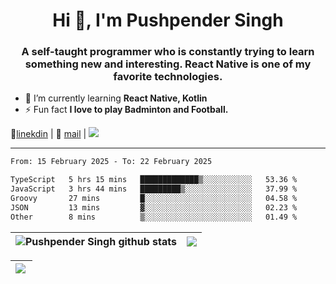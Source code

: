 <h1 align="center">Hi 👋, I'm Pushpender Singh</h1>
<h3 align="center">A self-taught programmer who is constantly trying to learn something new and interesting. React Native is one of my favorite technologies.</h3>

- 🌱 I’m currently learning **React Native, Kotlin**
- ⚡ Fun fact **I love to play Badminton and Football.**

👔[linekdin](https://www.linkedin.com/in/pushpender-singh-240061202/) | 📧 [mail](mailto:pushpendersingh694@gmail.com) | 
<a href="https://github.com/pushpender-singh-ap/pushpender-singh-ap">
    <img src="https://komarev.com/ghpvc/?username=pushpender-singh-ap&style=for-the-badge">
</a>


---

<!--START_SECTION:waka-->

```txt
From: 15 February 2025 - To: 22 February 2025

TypeScript   5 hrs 15 mins   █████████████▒░░░░░░░░░░░   53.36 %
JavaScript   3 hrs 44 mins   █████████▒░░░░░░░░░░░░░░░   37.99 %
Groovy       27 mins         █░░░░░░░░░░░░░░░░░░░░░░░░   04.58 %
JSON         13 mins         ▓░░░░░░░░░░░░░░░░░░░░░░░░   02.23 %
Other        8 mins          ▒░░░░░░░░░░░░░░░░░░░░░░░░   01.49 %
```

<!--END_SECTION:waka-->


| <a><img align="center" src="https://github-readme-stats-iota-ecru-15.vercel.app/api?username=pushpender-singh-ap&show_icons=true&include_all_commits=true&theme=buefy&hide_border=true" alt="Pushpender Singh github stats" /></a> | <a><img align="center" src="https://github-readme-stats-iota-ecru-15.vercel.app/api/top-langs/?username=pushpender-singh-ap&layout=compact&theme=buefy&hide_border=true" /></a> |
| ------------- | ------------- |

| <a> <img align="left" src="https://github-readme-streak-stats.herokuapp.com/?user=pushpender-singh-ap" /></br> </a> |
| ------------- |

